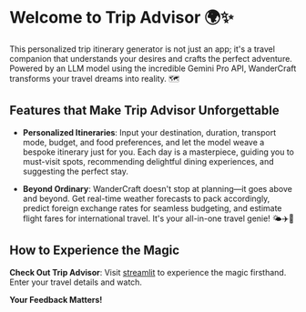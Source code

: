# Welcome to Trip Advisor 🌍✨

This personalized trip itinerary generator is not just an app; it's a travel companion that understands your desires and crafts the perfect adventure. Powered by an LLM model using the incredible Gemini Pro API, WanderCraft transforms your travel dreams into reality. 🗺️

## Features that Make Trip Advisor Unforgettable

- **Personalized Itineraries**: Input your destination, duration, transport mode, budget, and food preferences, and let the model weave a bespoke itinerary just for you. Each day is a masterpiece, guiding you to must-visit spots, recommending delightful dining experiences, and suggesting the perfect stay.

- **Beyond Ordinary**: WanderCraft doesn't stop at planning—it goes above and beyond. Get real-time weather forecasts to pack accordingly, predict foreign exchange rates for seamless budgeting, and estimate flight fares for international travel. It's your all-in-one travel genie! 🌤️✈️💱

## How to Experience the Magic

**Check Out Trip Advisor**: Visit [streamlit](https://trip-advisor-llm-by-suriyag.streamlit.app) to experience the magic firsthand. Enter your travel details and watch.


**Your Feedback Matters!**
